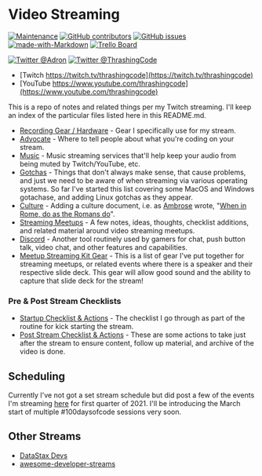 # Video Streaming

[![Maintenance](https://img.shields.io/badge/Maintained%3F-yes-green.svg)](https://GitHub.com/Naereen/StrapDown.js/graphs/commit-activity) [![GitHub contributors](https://img.shields.io/github/contributors/Adron/VidStreamHacking.svg)](https://GitHub.com/Adron/VidStreamHacking/graphs/contributors/) [![GitHub issues](https://img.shields.io/github/issues/Adron/VidStreamHacking.svg)](https://GitHub.com/Adron/VidStreamHacking/issues/) [![made-with-Markdown](https://img.shields.io/badge/Made%20with-Markdown-1f425f.svg)](http://commonmark.org) [![Trello Board](https://img.shields.io/badge/trello-board-purple.svg)](https://trello.com/b/1vxsOsUa/thrashing-code-projects)

[![Twitter @Adron](https://img.shields.io/twitter/follow/adron.svg?style=social&logo=twitter)](https://twitter.com/intent/follow?screen_name=adron) [![Twitter @ThrashingCode](https://img.shields.io/twitter/follow/ThrashingCode.svg?style=social&logo=twitter)](https://twitter.com/intent/follow?screen_name=ThrashingCode)

* [Twitch https://twitch.tv/thrashingcode](https://twitch.tv/thrashingcode)
* [YouTube https://www.youtube.com/thrashingcode](https://www.youtube.com/thrashingcode)

This is a repo of notes and related things per my Twitch streaming. I'll keep an index of the particular files listed here in this README.md.

* [Recording Gear / Hardware](hardware.md) - Gear I specifically use for my stream.
* [Advocate](advocate.md) - Where to tell people about what you're coding on your stream.
* [Music](music.md) - Music streaming services that'll help keep your audio from being muted by Twitch/YouTube, etc.
* [Gotchas](gotchas.md) - Things that don't always make sense, that cause problems, and just we need to be aware of when streaming via various operating systems. So far I've started this list covering some MacOS and Windows gotachase, and adding Linux gotchas as they appear.
* [Culture](culture.md) - Adding a culture document, i.e. as [Ambrose](https://en.wikipedia.org/wiki/Ambrose) wrote, "[When in Rome, do as the Romans do](https://en.wikipedia.org/wiki/When_in_Rome,_do_as_the_Romans_do)".
* [Streaming Meetups](meetup.md) - A few notes, ideas, thoughts, checklist additions, and related material around video streaming meetups.
* [Discord](discord.md) - Another tool routinely used by gamers for chat, push button talk, video chat, and other features and capabilities.
* [Meetup Streaming Kit Gear](meetup-streaming-kit-gear.md) - This is a list of gear I've put together for streaming meetups, or related events where there is a speaker and their respective slide deck. This gear will allow good sound and the ability to capture that slide deck for the stream!

### Pre & Post Stream Checklists

* [Startup Checklist & Actions](start-checklist.md) - The checklist I go through as part of the routine for kick starting the stream.
* [Post Stream Checklist & Actions](post-video.md) - These are some actions to take just after the stream to ensure content, follow up material, and archive of the video is done.

## Scheduling

Currently I've not got a set stream schedule but did post a few of the events I'm streaming [here](https://compositecode.blog/2021/01/10/first-quarter-workshops-code-sessions-twitch-streaming-schedule/) for first quarter of 2021. I'll be introducing the March start of multiple #100daysofcode sessions very soon.

## Other Streams

* [DataStax Devs](https://twitch.tv/datastaxdevs/)
* [awesome-developer-streams](https://github.com/bnb/awesome-developer-streams)
